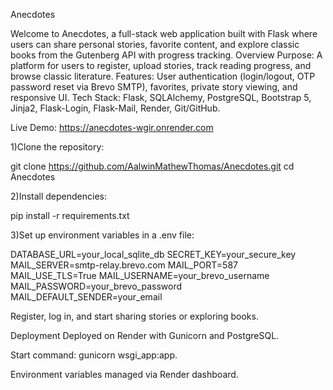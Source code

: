 Anecdotes

Welcome to Anecdotes, a full-stack web application built with Flask where users can share personal stories, favorite content, and explore classic books from the Gutenberg API with progress tracking.
Overview
Purpose: A platform for users to register, upload stories, track reading progress, and browse classic literature.
Features: User authentication (login/logout, OTP password reset via Brevo SMTP), favorites, private story viewing, and responsive UI.
Tech Stack: Flask, SQLAlchemy, PostgreSQL, Bootstrap 5, Jinja2, Flask-Login, Flask-Mail, Render, Git/GitHub.

Live Demo: https://anecdotes-wgir.onrender.com

1)Clone the repository:

git clone https://github.com/AalwinMathewThomas/Anecdotes.git
cd Anecdotes


2)Install dependencies:

pip install -r requirements.txt



3)Set up environment variables in a .env file:

DATABASE_URL=your_local_sqlite_db
SECRET_KEY=your_secure_key
MAIL_SERVER=smtp-relay.brevo.com
MAIL_PORT=587
MAIL_USE_TLS=True
MAIL_USERNAME=your_brevo_username
MAIL_PASSWORD=your_brevo_password
MAIL_DEFAULT_SENDER=your_email

Register, log in, and start sharing stories or exploring books.

Deployment
Deployed on Render with Gunicorn and PostgreSQL.



Start command: gunicorn wsgi_app:app.

Environment variables managed via Render dashboard.
